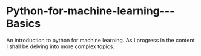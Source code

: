 # Python-for-machine-learning---Basics

An introduction to python for machine learning. As I progress in the content I shall be delving into more complex topics.
